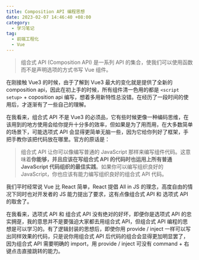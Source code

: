 ```yaml
---
title: Composition API 编程思想
date: 2023-02-07 14:46:40 +08:00
category:
  - 学习笔记
tag:
  - 前端工程化
  - Vue
---
```


> 组合式 API (Composition API) 是一系列 API 的集合，使我们可以使用函数而不是声明选项的方式书写 Vue 组件。

在刚接触 Vue3 的时候，由于了解到 Vue3 最大的变化就是提供了全新的 composition api，因此在初上手的时候，所有组件清一色用的都是 `<script setup>` + coposition api 编写，想着多用新特性总没错。在经历了一段时间的使用后，才逐渐有了一些自己的理解。

在我看来，组合式 API 不是 Vue3 的必须品，它有些时候更像一种编码思维，在该用到的地方使用会给你提升十分多的效率，但如果是为了用而用，在大多数简单的场景下，可能选项式 API 会显得更简单无脑一些，因为它给你列好了框架，手把手教你该把代码放在哪里。官方的原话是：

> 组合式 API 让你可以像编写普通的 JavaScript 那样来编写组件代码。这意味着**你能够，并且应该在写组合式 API 的代码时也运用上所有普通 JavaScript 代码组织的最佳实践**。如果你可以编写组织良好的 JavaScript，你也应该有能力编写组织良好的组合式 API 代码。

我们平时经常说 Vue 比 React 简单，React 提倡 All in JS 的理念，高度自由的情况下同时也对开发者的 JS 能力提出了要求，这有点像组合式 API 和 选项式 API 的取舍了。

在我看来，选项式 API 和 组合式 API 没有绝对的好坏，即便你是选项式 API 的忠实拥趸，我的意思并不是要强迫大家都去用组合式 API，但组合式 API 编程的思想是可以学习的。有了逻辑封装的思想后，即使你用 provide / inject 一样可以写出同样效果的代码，只是说你用组合式 API 后代码的组合会显得更加明显罢了，因为组合式 API 需要明确的 import，用 provide / inject 可没有 command + 右键点击直接跳转的能力。
